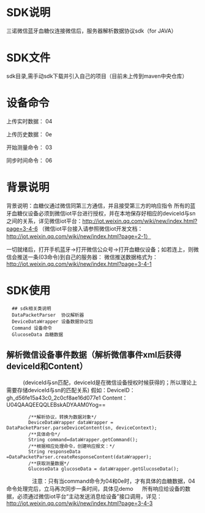 # SDK说明
三诺微信蓝牙血糖仪连接微信后，服务器解析数据协议sdk（for JAVA）
# SDK文件
sdk目录,需手动sdk下载并引入自己的项目（目前未上传到maven中央仓库）
# 设备命令
上传实时数据： 04

上传历史数据： 0e

开始测量命令： 03

同步时间命令： 06

# 背景说明
背景说明：血糖仪通过微信同第三方通信，并且接受第三方的响应指令
所有的蓝牙血糖仪设备必须到微信iot平台进行授权，并在本地保存好相应的deviceId与sn之间的关系，详见微信iot平台：http://iot.weixin.qq.com/wiki/new/index.html?page=3-4-6
（微信iot平台接入请参照微信iot开发文档：http://iot.weixin.qq.com/wiki/new/index.html?page=2-1）

一切就绪后，打开手机蓝牙->打开微信公众号->打开血糖仪设备；如若连上，则微信会推送一条(03命令)到自己的服务器：
微信推送数据格式为：http://iot.weixin.qq.com/wiki/new/index.html?page=3-4-1

# SDK使用
      ## sdk相关类说明
      DataPacketParser  协议解析器
      DeviceDataWrapper 设备数据协议包
      Command 设备命令
      GlucoseData 血糖数据

## 解析微信设备事件数据（解析微信事件xml后获得deviceId和Content）
            (deviceId与sn匹配，deviceId是在微信设备授权时候获得的；所以理论上需要存储deviceId与sn的匹配关系)
            假如：DeviceID：gh_d56fe15a43c0_2c0cf8ae16d077e1 Content：U04QAAQEEQQLEBskADYAAM0Yog==<br>
           
            /**解析协议，转换为数据对象*/
            DeviceDataWrapper dataWrapper = DataPacketParser.parseDeviceContent(sn, deviceContext);
            /**具体命令*/
            String command=dataWrapper.getCommand();
            /**根据相应处理命令，创建响应报文：*/
            String responseData =DataPacketParser.createResponseContent(dataWrapper);
            /**获取测量数据*/
            GlucoseData glucoseData = dataWrapper.getGlucoseData();
            
      注意：只有当command命令为04和0e时，才有具体的血糖数据，04命令处理完后，立马再次同步一条时间，具体见demo
      所有响应给设备的数据，必须通过微信iot平台“主动发送消息给设备”接口调用，详见：http://iot.weixin.qq.com/wiki/new/index.html?page=3-4-3
   
 

